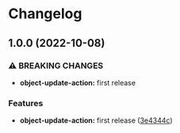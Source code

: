 # Changelog

## 1.0.0 (2022-10-08)


### ⚠ BREAKING CHANGES

* **object-update-action:** first release

### Features

* **object-update-action:** first release ([3e4344c](https://github.com/ptonini/docker-images/commit/3e4344ca80360754a7dd392902f50f0ef12aad73))
